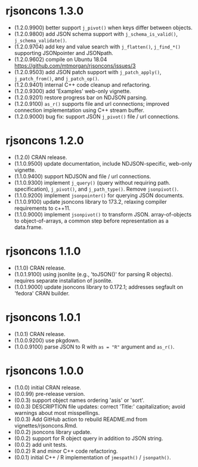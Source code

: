 # rjsoncons 1.3.0

- (1.2.0.9900) better support `j_pivot()` when keys differ between
  objects.
- (1.2.0.9800) add JSON schema support with `j_schema_is_valid()`,
  `j_schema_validate()`.
- (1.2.0.9704) add key and value search with `j_flatten()`,
  `j_find_*()` supporting JSONpointer and JSONpath.
- (1.2.0.9602) compile on Ubuntu 18.04
  <https://github.com/mtmorgan/rjsoncons/issues/3>
- (1.2.0.9503) add JSON patch support with `j_patch_apply()`,
  `j_patch_from()`, and `j_patch_op()`.
- (1.2.0.9401) internal C++ code cleanup and refactoring.
- (1.2.0.9300) add 'Examples' web-only vignette.
- (1.2.0.9201) restore progress bar on NDJSON parsing.
- (1.2.0.9100) `as_r()` supports file and url connections; improved
  connection implementation using C++ stream buffer.
- (1.2.0.9000) bug fix: support JSON `j_pivot()` file / url connections.

# rjsoncons 1.2.0

- (1.2.0) CRAN release.
- (1.1.0.9500) update documentation, include NDJSON-specific, web-only
  vignette.
- (1.1.0.9400) support NDJSON and file / url connections.
- (1.1.0.9300) implement `j_query()` (query without requiring path.
  specification), `j_pivot()`, and `j_path_type()`. Remove
  `jsonpivot()`.
- (1.1.0.9200) implement `jsonpointer()` for querying JSON documents.
- (1.1.0.9100) update jsoncons library to 173.2, relaxing compiler
  requirements to c++11.
- (1.1.0.9000) implement `jsonpivot()` to transform JSON.
  array-of-objects to object-of-arrays, a common step before
  representation as a data.frame.

# rjsoncons 1.1.0

- (1.1.0) CRAN release.
- (1.0.1.9100) using jsonlite (e.g., 'toJSON()' for parsing R objects).
  requires separate installation of jsonlite.
- (1.0.1.9000) update jsoncons library to 0.172.1; addresses segfault
  on 'fedora' CRAN builder.

# rjsoncons 1.0.1

- (1.0.1) CRAN release.
- (1.0.0.9200) use pkgdown.
- (1.0.0.9100) parse JSON to R with `as = "R"` argument and `as_r()`.

# rjsoncons 1.0.0

- (1.0.0) initial CRAN release.
- (0.0.99) pre-release version.
- (0.0.3) support object names ordering 'asis' or 'sort'.
- (0.0.3) DESCRIPTION file updates: correct 'Title:' capitalization;
  avoid warnings about most misspellings.
- (0.0.3) Add GitHub action to rebuild README.md from
  vignettes/rjsoncons.Rmd.
- (0.0.2) jsoncons library update.
- (0.0.2) support for R object query in addition to JSON string.
- (0.0.2) add unit tests.
- (0.0.2) R and minor C++ code refactoring.
- (0.0.1) initial C++ / R implementation of `jmespath()` / `jsonpath()`.
